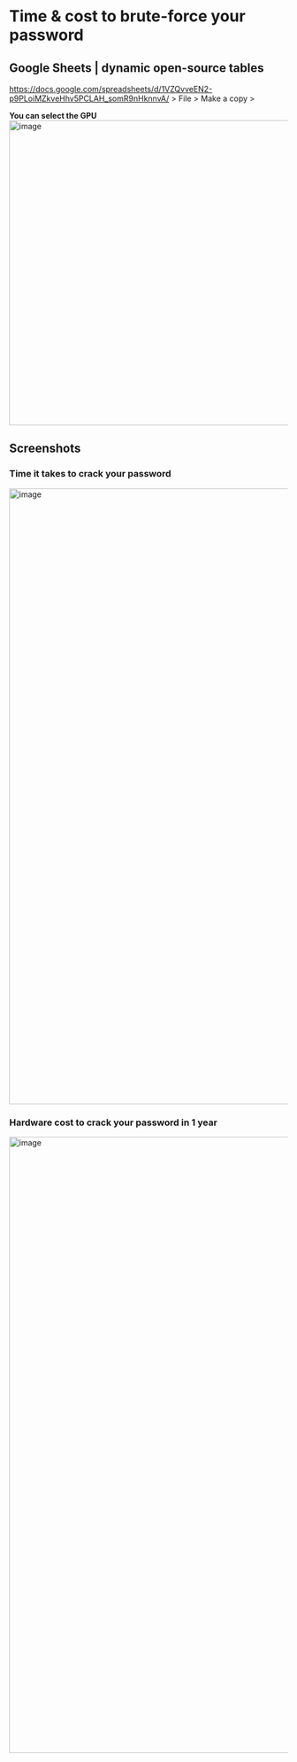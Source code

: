 # Time & cost to brute-force your password

## Google Sheets | dynamic open-source tables

https://docs.google.com/spreadsheets/d/1VZQvveEN2-p9PLoiMZkveHhv5PCLAH_somR9nHknnvA/ > File > Make a copy >

**You can select the GPU** \
<img width="551" alt="image" src="https://github.com/user-attachments/assets/dfb0943f-b22b-45d6-81a0-b38e8c5193ae" />

## Screenshots

### Time it takes to crack your password

<img width="1112" alt="image" src="https://github.com/user-attachments/assets/73b12de4-989b-4d0c-9b4b-c7c26dff324f" />

### Hardware cost to crack your password in 1 year

<img width="1113" alt="image" src="https://github.com/user-attachments/assets/17ec9374-244f-4f33-b9e9-7fbf5752867a" />
